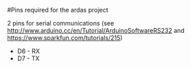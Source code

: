 #Pins required for the ardas project

2 pins for serial communications (see http://www.arduino.cc/en/Tutorial/ArduinoSoftwareRS232 and https://www.sparkfun.com/tutorials/215)  
* D6 - RX  
* D7 - TX  
